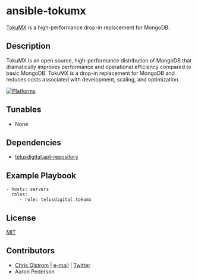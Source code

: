 # ansible-tokumx

[TokuMX](http://www.tokutek.com/tokumx-for-mongodb/) is a high-performance drop-in replacement for MongoDB.

Description
-----------

TokuMX is an open source, high-performance distribution of MongoDB that dramatically improves performance and operational efficiency compared to basic MongoDB. TokuMX is a drop-in replacement for MongoDB and reduces costs associated with development, scaling, and optimization.

[![Platforms](http://img.shields.io/badge/platforms-ubuntu-lightgrey.svg?style=flat)](#)

Tunables
--------
* None

Dependencies
------------
* [telusdigital.apt-repository](https://github.com/telusdigital/ansible-apt-repository/)

Example Playbook
----------------
    - hosts: servers
      roles:
         - role: telusdigital.tokumx

License
-------
[MIT](https://tldrlegal.com/license/mit-license)

Contributors
------------
* [Chris Olstrom](https://colstrom.github.io/) | [e-mail](mailto:chris@olstrom.com) | [Twitter](https://twitter.com/ChrisOlstrom)
* Aaron Pederson
